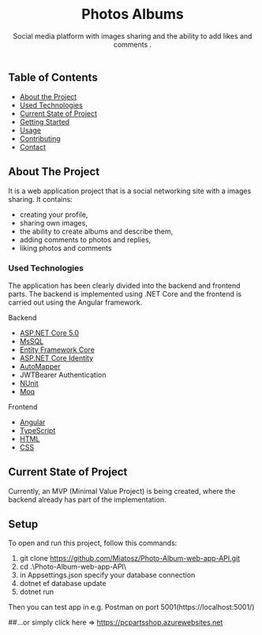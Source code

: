 
<!-- PROJECT LOGO -->
<br />
<p align="center">

  <h1 align="center">Photos Albums </h1>

  <p align="center">
    Social media platform with images sharing and the ability to add likes and comments .
    <br />
    <br />
  </p>
</p>

<!-- TABLE OF CONTENTS -->
## Table of Contents

* [About the Project](#about-the-project)
* [Used Technologies](#used-technologies)
* [Current State of Project](#current-state-of-project)
* [Getting Started](#getting-started)
* [Usage](#usage)
* [Contributing](#contributing)
* [Contact](#contact)



<!-- ABOUT THE PROJECT -->
## About The Project

It is a web application project that is a social networking site with a images sharing. It contains:
* creating your profile,
* sharing own images,
* the ability to create albums and describe them,
* adding comments to photos and replies,
* liking photos and comments

<!-- USED TECHNOLOGIES -->
### Used Technologies

The application has been clearly divided into the backend and frontend parts. The backend is implemented using .NET Core and the frontend is carried out using the Angular framework.

Backend
* [ASP.NET Core 5.0](https://docs.microsoft.com/pl-pl/aspnet/core/?view=aspnetcore-3.1)
* [MsSQL](https://docs.microsoft.com/pl-pl/sql/?view=sql-server-ver15)
* [Entity Framework Core](https://docs.microsoft.com/en-US/ef/core/)
* [ASP.NET Core Identity](https://docs.microsoft.com/en-US/aspnet/core/security/authentication/identity?view=aspnetcore-5.0&tabs=visual-studio)
* [AutoMapper](https://automapper.org/)
* JWTBearer Authentication
* [NUnit](https://nunit.org/)
* [Moq](https://github.com/Moq/moq4/wiki/Quickstart)


Frontend
* [Angular](https://angular.io/)
* [TypeScript](https://www.typescriptlang.org/)
* [HTML](https://developer.mozilla.org/en-US/docs/Web/HTML)
* [CSS](https://developer.mozilla.org/en-US/docs/Learn/Getting_started_with_the_web/CSS_basics)

<!-- CURRENT STATE OF THE PROJECT -->
## Current State of Project

Currently, an MVP (Minimal Value Project) is being created, where the backend already has part of the implementation.

<!-- Setup -->
## Setup
To open and run this project, follow this commands:
1. git clone https://github.com/Miatosz/Photo-Album-web-app-API.git
2. cd .\Photo-Album-web-app-API\
3. in Appsettings.json specify your database connection
4. dotnet ef database update
5. dotnet run

Then you can test app in e.g. Postman on port 5001(https://localhost:5001/)

##...or simply click here => https://pcpartsshop.azurewebsites.net



